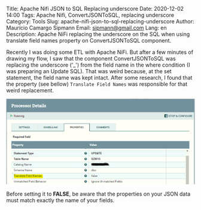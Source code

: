 Title: Apache Nifi JSON to SQL Replacing underscore
Date: 2020-12-02 14:00
Tags: Apache Nifi, ConvertJSONToSQL, replacing underscore
Category: Tools
Slug: apache-nifi-json-to-sql-replacing-underscore
Author: Maurício Camargo Sipmann
Email: sipmann@gmail.com
Lang: en
Description: Apache NiFi replacing the underscore on the SQL when using translate field names property on ConvertJSONToSQL component.


Recently I was doing some ETL with Apache NiFi. But after a few minutes of drawing my flow, I saw that the component ConvertJSONToSQL was replacing the underscore ('_') from the field name in the where condition (I was preparing an Update SQL). That was weird because, at the set statement, the field name was kept intact. After some research, I found that the property (see bellow) `Translate Field Names` was responsible for that weird replacement.

![Apache NiFi JSONToSQL config](/images/apache_nifi_jsontosql.png)

Before setting it to **FALSE**, be aware that the properties on your JSON data must match exactly the name of your fields.
